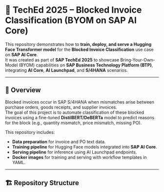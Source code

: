 # 🧠 TechEd 2025 – Blocked Invoice Classification (BYOM on SAP AI Core)

This repository demonstrates how to **train, deploy, and serve a Hugging Face Transformer model** for the **Blocked Invoice Classification** use case on **SAP AI Core**.  
It was created as part of **SAP TechEd 2025** to showcase Bring-Your-Own-Model (BYOM) capabilities on **SAP Business Technology Platform (BTP)**, integrating **AI Core**, **AI Launchpad**, and **S/4HANA** scenarios.

---

## 📘 Overview

Blocked invoices occur in SAP S/4HANA when mismatches arise between purchase orders, goods receipts, and supplier invoices.  
The goal of this project is to automate classification of these blocked invoices using a fine-tuned **DistilBERT/DeBERTa** model to predict reasons for the block (e.g., quantity mismatch, price mismatch, missing PO).

This repository includes:

- **Data preparation** for invoice and PO text data.  
- **Training pipeline** for Hugging Face models integrated into **SAP AI Core**.  
- **Serving pipeline** for inference using AI Launchpad endpoints.  
- **Docker images** for training and serving with workflow templates in YAML.  

---

## 🏗️ Repository Structure


